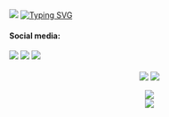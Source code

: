 <html lang="en">  
  <head align="center">
    <img src="https://capsule-render.vercel.app/api?type=waving&height=150&color=ff75d0&descAlign=50&descAlignY=50&reversal=false&section=header"/>   
    <a href="https://git.io/typing-svg"><img src="https://readme-typing-svg.herokuapp.com?font=Montserrat&weight=100&size=35&pause=1000&color=FF75D0&random=false&width=550&lines=Hi+%F0%9F%91%8B%F0%9F%8F%BB;Welcome+to+my+GitHub!" alt="Typing SVG" /></a>
  </head>  
  <body>        
    <div> 
      <h4>Social media:</h4>  
      <a href= "mailto:gi97marcondes@gmail.com" target="_blank"><img src="https://img.shields.io/badge/Gmail-D14836?style=for-the-badge&logo=gmail&logoColor=white" target="_blank"></a>
      <a href= "https://www.linkedin.com/in/marcondesgio/" target="_blank"><img src="https://img.shields.io/badge/LinkedIn-0077B5?style=for-the-badge&logo=linkedin&logoColor=white" target="_blank"></a>
      <a href= "https://www.instagram.com/marcondesgio/" target="_blank"><img src="https://img.shields.io/badge/Instagram-E4405F?style=for-the-badge&logo=instagram&logoColor=white" target="_blank"></a>
    </div>
    <div align="center"><br>
      <img heitght="180cm" align="center" src="https://github-readme-stats.vercel.app/api?username=marcondesgio&show_icons=true&theme=cobalt&hide_border=true&bg_color=282a36"/>
      <img heitght="180cm" align="center" src="https://github-readme-stats.vercel.app/api/top-langs/?username=marcondesgio&layout=compact&theme=cobalt&hide_border=true&bg_color=282a36"/><br><br>
      <img src="https://github-profile-trophy.vercel.app/?username=marcondesgio&theme=dracula&row=2&column=3&rank=-U&no-frame=true">
    </div>
    <div align="center">
      <img src="https://capsule-render.vercel.app/api?type=waving&height=100&color=ff75d0&descAlign=50&descAlignY=50&reversal=false&section=footer"/>
    </div>
  </body>
</html>







